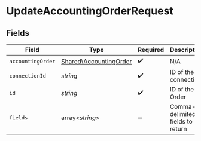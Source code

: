 # UpdateAccountingOrderRequest


## Fields

| Field                                                            | Type                                                             | Required                                                         | Description                                                      |
| ---------------------------------------------------------------- | ---------------------------------------------------------------- | ---------------------------------------------------------------- | ---------------------------------------------------------------- |
| `accountingOrder`                                                | [Shared\AccountingOrder](../../Models/Shared/AccountingOrder.md) | :heavy_check_mark:                                               | N/A                                                              |
| `connectionId`                                                   | *string*                                                         | :heavy_check_mark:                                               | ID of the connection                                             |
| `id`                                                             | *string*                                                         | :heavy_check_mark:                                               | ID of the Order                                                  |
| `fields`                                                         | array<*string*>                                                  | :heavy_minus_sign:                                               | Comma-delimited fields to return                                 |